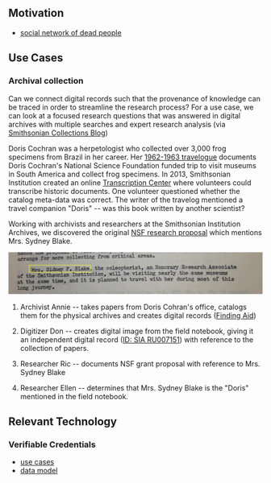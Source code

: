 

## Motivation

* [social network of dead people](https://www.ultrasaurus.com/2014/09/linking-people-through-history/)


## Use Cases





### Archival collection

Can we connect digital records such that the provenance of knowledge can be traced in order to streamline the research process? For a use case, we can look at a focused research questions that was answered in digital archives with multiple searches and expert research analysis (via [Smithsonian Collections Blog](https://si-siris.blogspot.com/2013/09/field-notebook-mystery-triggers.html))

Doris Cochran was a herpetologist who collected over 3,000 frog specimens from Brazil in her career.  Her [1962-1963 travelogue](https://transcription.si.edu/project/6618) documents Doris Cochran's National Science Foundation funded trip to visit museums in South America and collect frog specimens.  In 2013, Smithsonian Institution created an online
[Transcription Center](https://transcription.si.edu/) where volunteers could
transcribe historic documents. One volunteer questioned whether the catalog 
meta-data was correct. The writer of the travelog mentioned a travel companion
"Doris" --  was this book written by another scientist?

Working with archivists and researchers at the Smithsonian Institution Archives,
we discovered the original [NSF research proposal](https://1.bp.blogspot.com/-LG1F7Gg9Btk/UhvYGF0YHtI/AAAAAAAAB8Y/lHUo4BzweYM/s1600/Original+NSF+Grant+for+1962+South+America+Trip.jpg)
which mentions Mrs. Sydney Blake.

![image of text mentioning Mrs. Sydney Blake](./use-cases/archive-doris/nsf-proposal-callout.png)


1. Archivist Annie -- takes papers from Doris Cohran's office, catalogs them for the physical archives and creates digital records ([Finding Aid](https://siarchives.si.edu/collections/siris_arc_217308))

2. Digitizer Don -- creates digital image from the field notebook, giving it an independent digital record ([ID: SIA RU007151](https://siarchives.si.edu/collections/fbr_item_modsi3804)) with reference to the collection of papers.

2. Researcher Ric -- documents NSF grant proposal with reference to Mrs. Sydney Blake 

3. Researcher Ellen -- determines that Mrs. Sydney Blake is the "Doris" mentioned in the field notebook.


## Relevant Technology


### Verifiable Credentials
  * [use cases](https://w3c.github.io/vc-use-cases/)
  * [data model](https://www.w3.org/TR/vc-data-model/)



